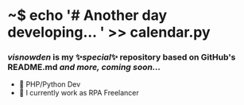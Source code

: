 # ~$ echo '# Another day developing... ' >> calendar.py
### <b><i>visnowden</i> is my ✨_special_✨ repository based on GitHub's README.md</b> <i>and more, coming soon...</i>
+ 🌱 PHP/Python Dev
+ 🔭 I currently work as RPA Freelancer